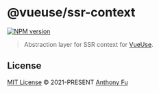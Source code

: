 # @vueuse/ssr-context

[![NPM version](https://img.shields.io/npm/v/@vueuse/ssr-context?color=a1b858)](https://www.npmjs.com/package/@vueuse/ssr-context)

> Abstraction layer for SSR context for [VueUse](https://github.com/vueuse/vueuse).

## License

[MIT License](https://github.com/vueuse/vueuse/blob/master/LICENSE) © 2021-PRESENT [Anthony Fu](https://github.com/antfu)
